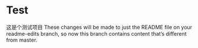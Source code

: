 # Test
这是个测试项目
These changes will be made to just the README file on your readme-edits branch, so now this branch contains content that’s different from master.
